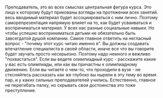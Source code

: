 Преподаватель, это во всех смыслах центральная фигура курса. Это лицо к которому будут прикованы взгляды на протяжении всех занятий. весь вводимый материал будет ассоциироваться с ним лично. Поэтому саморепрезентация напрямую влияет на то, как будет усваиваться и восприниматься материал. У всех нас разные социальные навыки. Но чтобы успешно восприниматься детьми не обязательно быть завсегдатой душой компании. Самое главное ответить на негласный вопрос - "почему этот курс читаю именно я". Вы должны создавать впечатление специалиста в своей области, иначе все что вы говорите будет звучать просто несерьезно. Поэтому надо немного и вежливо "похвастаться". Если вы ведете олимпиадный курс - расскажите какие у вас есть олимпиады, или как вы причастны к олимпиадному движению. Если вы читаете о чем-то, что проходили в вузе - не стесняйтесь рассказать как же глубоко вы ныряли в эту тему во время пар, и у каких сильных преподавателей учились. Естественно, главное не перегибать палку, но скрывать свои достоинства это тоже преступление.